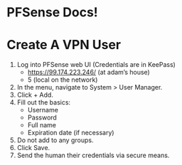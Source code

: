 # PFSense Docs!

# Create A VPN User
1. Log into PFSense web UI (Credentials are in KeePass)
   - https://99.174.223.246/ (at adam’s house)
   - 5 (local on the network)
2. In the menu, navigate to System > User Manager.
3. Click + Add.
4. Fill out the basics:
   - Username
   - Password
   - Full name
   - Expiration date (if necessary)
5. Do not add to any groups.
6. Click Save.
7. Send the human their credentials via secure means.
